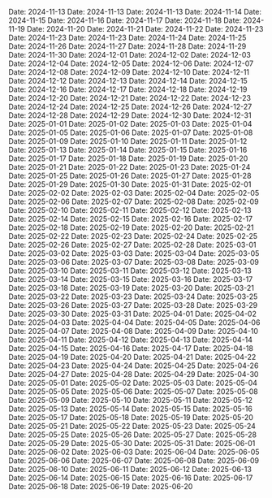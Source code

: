 Date: 2024-11-13
Date: 2024-11-13
Date: 2024-11-13
Date: 2024-11-14
Date: 2024-11-15
Date: 2024-11-16
Date: 2024-11-17
Date: 2024-11-18
Date: 2024-11-19
Date: 2024-11-20
Date: 2024-11-21
Date: 2024-11-22
Date: 2024-11-23
Date: 2024-11-23
Date: 2024-11-23
Date: 2024-11-24
Date: 2024-11-25
Date: 2024-11-26
Date: 2024-11-27
Date: 2024-11-28
Date: 2024-11-29
Date: 2024-11-30
Date: 2024-12-01
Date: 2024-12-02
Date: 2024-12-03
Date: 2024-12-04
Date: 2024-12-05
Date: 2024-12-06
Date: 2024-12-07
Date: 2024-12-08
Date: 2024-12-09
Date: 2024-12-10
Date: 2024-12-11
Date: 2024-12-12
Date: 2024-12-13
Date: 2024-12-14
Date: 2024-12-15
Date: 2024-12-16
Date: 2024-12-17
Date: 2024-12-18
Date: 2024-12-19
Date: 2024-12-20
Date: 2024-12-21
Date: 2024-12-22
Date: 2024-12-23
Date: 2024-12-24
Date: 2024-12-25
Date: 2024-12-26
Date: 2024-12-27
Date: 2024-12-28
Date: 2024-12-29
Date: 2024-12-30
Date: 2024-12-31
Date: 2025-01-01
Date: 2025-01-02
Date: 2025-01-03
Date: 2025-01-04
Date: 2025-01-05
Date: 2025-01-06
Date: 2025-01-07
Date: 2025-01-08
Date: 2025-01-09
Date: 2025-01-10
Date: 2025-01-11
Date: 2025-01-12
Date: 2025-01-13
Date: 2025-01-14
Date: 2025-01-15
Date: 2025-01-16
Date: 2025-01-17
Date: 2025-01-18
Date: 2025-01-19
Date: 2025-01-20
Date: 2025-01-21
Date: 2025-01-22
Date: 2025-01-23
Date: 2025-01-24
Date: 2025-01-25
Date: 2025-01-26
Date: 2025-01-27
Date: 2025-01-28
Date: 2025-01-29
Date: 2025-01-30
Date: 2025-01-31
Date: 2025-02-01
Date: 2025-02-02
Date: 2025-02-03
Date: 2025-02-04
Date: 2025-02-05
Date: 2025-02-06
Date: 2025-02-07
Date: 2025-02-08
Date: 2025-02-09
Date: 2025-02-10
Date: 2025-02-11
Date: 2025-02-12
Date: 2025-02-13
Date: 2025-02-14
Date: 2025-02-15
Date: 2025-02-16
Date: 2025-02-17
Date: 2025-02-18
Date: 2025-02-19
Date: 2025-02-20
Date: 2025-02-21
Date: 2025-02-22
Date: 2025-02-23
Date: 2025-02-24
Date: 2025-02-25
Date: 2025-02-26
Date: 2025-02-27
Date: 2025-02-28
Date: 2025-03-01
Date: 2025-03-02
Date: 2025-03-03
Date: 2025-03-04
Date: 2025-03-05
Date: 2025-03-06
Date: 2025-03-07
Date: 2025-03-08
Date: 2025-03-09
Date: 2025-03-10
Date: 2025-03-11
Date: 2025-03-12
Date: 2025-03-13
Date: 2025-03-14
Date: 2025-03-15
Date: 2025-03-16
Date: 2025-03-17
Date: 2025-03-18
Date: 2025-03-19
Date: 2025-03-20
Date: 2025-03-21
Date: 2025-03-22
Date: 2025-03-23
Date: 2025-03-24
Date: 2025-03-25
Date: 2025-03-26
Date: 2025-03-27
Date: 2025-03-28
Date: 2025-03-29
Date: 2025-03-30
Date: 2025-03-31
Date: 2025-04-01
Date: 2025-04-02
Date: 2025-04-03
Date: 2025-04-04
Date: 2025-04-05
Date: 2025-04-06
Date: 2025-04-07
Date: 2025-04-08
Date: 2025-04-09
Date: 2025-04-10
Date: 2025-04-11
Date: 2025-04-12
Date: 2025-04-13
Date: 2025-04-14
Date: 2025-04-15
Date: 2025-04-16
Date: 2025-04-17
Date: 2025-04-18
Date: 2025-04-19
Date: 2025-04-20
Date: 2025-04-21
Date: 2025-04-22
Date: 2025-04-23
Date: 2025-04-24
Date: 2025-04-25
Date: 2025-04-26
Date: 2025-04-27
Date: 2025-04-28
Date: 2025-04-29
Date: 2025-04-30
Date: 2025-05-01
Date: 2025-05-02
Date: 2025-05-03
Date: 2025-05-04
Date: 2025-05-05
Date: 2025-05-06
Date: 2025-05-07
Date: 2025-05-08
Date: 2025-05-09
Date: 2025-05-10
Date: 2025-05-11
Date: 2025-05-12
Date: 2025-05-13
Date: 2025-05-14
Date: 2025-05-15
Date: 2025-05-16
Date: 2025-05-17
Date: 2025-05-18
Date: 2025-05-19
Date: 2025-05-20
Date: 2025-05-21
Date: 2025-05-22
Date: 2025-05-23
Date: 2025-05-24
Date: 2025-05-25
Date: 2025-05-26
Date: 2025-05-27
Date: 2025-05-28
Date: 2025-05-29
Date: 2025-05-30
Date: 2025-05-31
Date: 2025-06-01
Date: 2025-06-02
Date: 2025-06-03
Date: 2025-06-04
Date: 2025-06-05
Date: 2025-06-06
Date: 2025-06-07
Date: 2025-06-08
Date: 2025-06-09
Date: 2025-06-10
Date: 2025-06-11
Date: 2025-06-12
Date: 2025-06-13
Date: 2025-06-14
Date: 2025-06-15
Date: 2025-06-16
Date: 2025-06-17
Date: 2025-06-18
Date: 2025-06-19
Date: 2025-06-20
